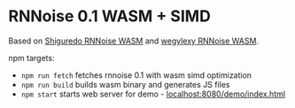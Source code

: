 # RNNoise 0.1 WASM + SIMD

Based on [Shiguredo RNNoise WASM](https://github.com/shiguredo/rnnoise/) and 
[wegylexy RNNoise WASM](https://github.com/wegylexy/rnnoise_wasm).

npm targets:
* `npm run fetch` fetches rnnoise 0.1 with wasm simd optimization
* `npm run build` builds wasm binary and generates JS files
* `npm start` starts web server for demo - [localhost:8080/demo/index.html](http://localhost:8080/demo/index.html)
